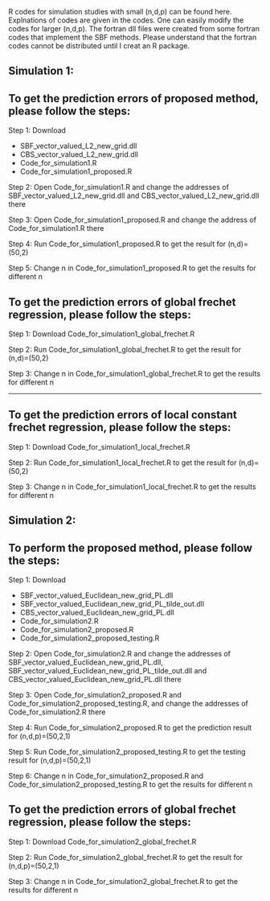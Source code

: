 R codes for simulation studies with small (n,d,p) can be found here. Explnations of codes are given in the codes. One can easily modify the codes for larger (n,d,p). The fortran dll files were created from some fortran codes that implement the SBF methods. Please understand that the fortran codes cannot be distributed until I creat an R package.


Simulation 1:
--

To get the prediction errors of proposed method, please follow the steps:
--

Step 1: Download 

- SBF_vector_valued_L2_new_grid.dll
- CBS_vector_valued_L2_new_grid.dll
- Code_for_simulation1.R
- Code_for_simulation1_proposed.R

Step 2: Open Code_for_simulation1.R and change the addresses of SBF_vector_valued_L2_new_grid.dll and CBS_vector_valued_L2_new_grid.dll there

Step 3: Open Code_for_simulation1_proposed.R and change the address of Code_for_simulation1.R there

Step 4: Run Code_for_simulation1_proposed.R to get the result for (n,d)=(50,2)

Step 5: Change n in Code_for_simulation1_proposed.R to get the results for different n

To get the prediction errors of global frechet regression, please follow the steps:
--

Step 1: Download Code_for_simulation1_global_frechet.R

Step 2: Run Code_for_simulation1_global_frechet.R to get the result for (n,d)=(50,2)

Step 3: Change n in Code_for_simulation1_global_frechet.R to get the results for different n

-------------
To get the prediction errors of local constant frechet regression, please follow the steps:
--

Step 1: Download Code_for_simulation1_local_frechet.R

Step 2: Run Code_for_simulation1_local_frechet.R to get the result for (n,d)=(50,2)

Step 3: Change n in Code_for_simulation1_local_frechet.R to get the results for different n

Simulation 2:
--

To perform the proposed method, please follow the steps:
--

Step 1: Download 

- SBF_vector_valued_Euclidean_new_grid_PL.dll
- SBF_vector_valued_Euclidean_new_grid_PL_tilde_out.dll
- CBS_vector_valued_Euclidean_new_grid_PL.dll
- Code_for_simulation2.R
- Code_for_simulation2_proposed.R
- Code_for_simulation2_proposed_testing.R

Step 2: Open Code_for_simulation2.R and change the addresses of SBF_vector_valued_Euclidean_new_grid_PL.dll, SBF_vector_valued_Euclidean_new_grid_PL_tilde_out.dll and CBS_vector_valued_Euclidean_new_grid_PL.dll there

Step 3: Open Code_for_simulation2_proposed.R and Code_for_simulation2_proposed_testing.R, and change the addresses of Code_for_simulation2.R there

Step 4: Run Code_for_simulation2_proposed.R to get the prediction result for (n,d,p)=(50,2,1)

Step 5: Run Code_for_simulation2_proposed_testing.R to get the testing result for (n,d,p)=(50,2,1)

Step 6: Change n in Code_for_simulation2_proposed.R and Code_for_simulation2_proposed_testing.R to get the results for different n

To get the prediction errors of global frechet regression, please follow the steps:
--

Step 1: Download Code_for_simulation2_global_frechet.R

Step 2: Run Code_for_simulation2_global_frechet.R to get the result for (n,d,p)=(50,2,1)

Step 3: Change n in Code_for_simulation2_global_frechet.R to get the results for different n
